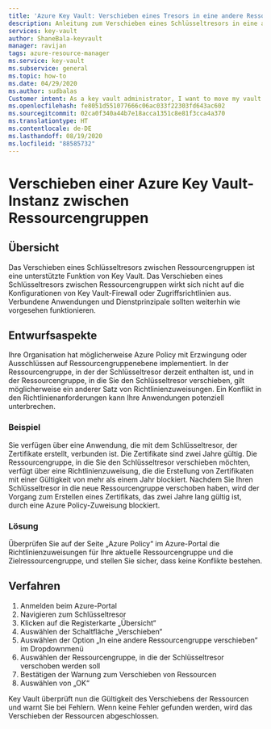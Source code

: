 ```yaml
---
title: 'Azure Key Vault: Verschieben eines Tresors in eine andere Ressourcengruppe | Microsoft-Dokumentation'
description: Anleitung zum Verschieben eines Schlüsseltresors in eine andere Ressourcengruppe.
services: key-vault
author: ShaneBala-keyvault
manager: ravijan
tags: azure-resource-manager
ms.service: key-vault
ms.subservice: general
ms.topic: how-to
ms.date: 04/29/2020
ms.author: sudbalas
Customer intent: As a key vault administrator, I want to move my vault to another resource group.
ms.openlocfilehash: fe8051d551077666c06ac033f22303fd643ac602
ms.sourcegitcommit: 02ca0f340a44b7e18acca1351c8e81f3cca4a370
ms.translationtype: HT
ms.contentlocale: de-DE
ms.lasthandoff: 08/19/2020
ms.locfileid: "88585732"
---
```

# <a name="moving-an-azure-key-vault-across-resource-groups"></a>Verschieben einer Azure Key Vault-Instanz zwischen Ressourcengruppen

## <a name="overview"></a>Übersicht

Das Verschieben eines Schlüsseltresors zwischen Ressourcengruppen ist eine unterstützte Funktion von Key Vault. Das Verschieben eines Schlüsseltresors zwischen Ressourcengruppen wirkt sich nicht auf die Konfigurationen von Key Vault-Firewall oder Zugriffsrichtlinien aus. Verbundene Anwendungen und Dienstprinzipale sollten weiterhin wie vorgesehen funktionieren.

## <a name="design-considerations"></a>Entwurfsaspekte

Ihre Organisation hat möglicherweise Azure Policy mit Erzwingung oder Ausschlüssen auf Ressourcengruppenebene implementiert. In der Ressourcengruppe, in der der Schlüsseltresor derzeit enthalten ist, und in der Ressourcengruppe, in die Sie den Schlüsseltresor verschieben, gilt möglicherweise ein anderer Satz von Richtlinienzuweisungen. Ein Konflikt in den Richtlinienanforderungen kann Ihre Anwendungen potenziell unterbrechen.

### <a name="example"></a>Beispiel

Sie verfügen über eine Anwendung, die mit dem Schlüsseltresor, der Zertifikate erstellt, verbunden ist. Die Zertifikate sind zwei Jahre gültig. Die Ressourcengruppe, in die Sie den Schlüsseltresor verschieben möchten, verfügt über eine Richtlinienzuweisung, die die Erstellung von Zertifikaten mit einer Gültigkeit von mehr als einem Jahr blockiert. Nachdem Sie Ihren Schlüsseltresor in die neue Ressourcengruppe verschoben haben, wird der Vorgang zum Erstellen eines Zertifikats, das zwei Jahre lang gültig ist, durch eine Azure Policy-Zuweisung blockiert.

### <a name="solution"></a>Lösung

Überprüfen Sie auf der Seite „Azure Policy“ im Azure-Portal die Richtlinienzuweisungen für Ihre aktuelle Ressourcengruppe und die Zielressourcengruppe, und stellen Sie sicher, dass keine Konflikte bestehen.

## <a name="procedure"></a>Verfahren

1. Anmelden beim Azure-Portal
2. Navigieren zum Schlüsseltresor
3. Klicken auf die Registerkarte „Übersicht“
4. Auswählen der Schaltfläche „Verschieben“
5. Auswählen der Option „In eine andere Ressourcengruppe verschieben“ im Dropdownmenü
6. Auswählen der Ressourcengruppe, in die der Schlüsseltresor verschoben werden soll
7. Bestätigen der Warnung zum Verschieben von Ressourcen
8. Auswählen von „OK“

Key Vault überprüft nun die Gültigkeit des Verschiebens der Ressourcen und warnt Sie bei Fehlern. Wenn keine Fehler gefunden werden, wird das Verschieben der Ressourcen abgeschlossen. 

